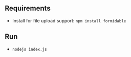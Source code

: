 Requirements
------------

 * Install for file upload support: `npm install formidable`

Run
---

 * `nodejs index.js`
